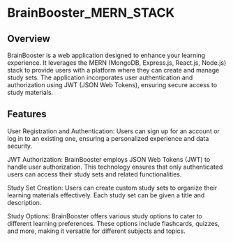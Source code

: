 # BrainBooster_MERN_STACK

## Overview
BrainBooster is a web application designed to enhance your learning experience. It leverages the MERN (MongoDB, Express.js, React.js, Node.js) stack to provide users with a platform where they can create and manage study sets. The application incorporates user authentication and authorization using JWT (JSON Web Tokens), ensuring secure access to study materials.

## Features
User Registration and Authentication: Users can sign up for an account or log in to an existing one, ensuring a personalized experience and data security.

JWT Authorization: BrainBooster employs JSON Web Tokens (JWT) to handle user authorization. This technology ensures that only authenticated users can access their study sets and related functionalities.

Study Set Creation: Users can create custom study sets to organize their learning materials effectively. Each study set can be given a title and description.

Study Options: BrainBooster offers various study options to cater to different learning preferences. These options include flashcards, quizzes, and more, making it versatile for different subjects and topics.


